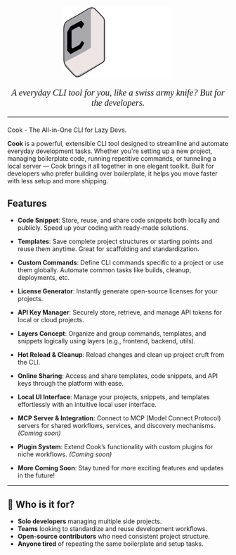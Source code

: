 <p align="center" >
  <img src="assets/licenses/COOKTITLE.svg" alt="Typer Banner" width="250"/>
</p>

<p align="center" style="font-family: 'K2D', cursive; font-size: 20px;" ><i>A everyday CLI tool for you, like a swiss army knife? But for the developers.</i></p> 

---
<p style="font-family: 'Comic Sans MS', cursive; font-size: 20px;">
  
 Cook - The All-in-One CLI for Lazy Devs.
</p>

**Cook** is a powerful, extensible CLI tool designed to streamline and automate everyday development tasks. Whether you're setting up a new project, managing boilerplate code, running repetitive commands, or tunneling a local server — Cook brings it all together in one elegant toolkit. Built for developers who prefer building over boilerplate, it helps you move faster with less setup and more shipping.

## Features

* **Code Snippet**: Store, reuse, and share code snippets both locally and publicly. Speed up your coding with ready-made solutions.

* **Templates**: Save complete project structures or starting points and reuse them anytime. Great for scaffolding and standardization.

* **Custom Commands**: Define CLI commands specific to a project or use them globally. Automate common tasks like builds, cleanup, deployments, etc.

* **License Generator**: Instantly generate open-source licenses for your projects.

* **API Key Manager**: Securely store, retrieve, and manage API tokens for local or cloud projects.

* **Layers Concept**: Organize and group commands, templates, and snippets logically using layers (e.g., frontend, backend, utils).

* **Hot Reload & Cleanup**: Reload changes and clean up project cruft from the CLI.

* **Online Sharing**: Access and share templates, code snippets, and API keys through the platform with ease.

* **Local UI Interface**: Manage your projects, snippets, and templates effortlessly with an intuitive local user interface.

* **MCP Server & Integration**: Connect to MCP (Model Connect Protocol) servers for shared workflows, services, and discovery mechanisms. *(Coming soon)*

* **Plugin System**: Extend Cook’s functionality with custom plugins for niche workflows. *(Coming soon)*

* **More Coming Soon**: Stay tuned for more exciting features and updates in the future!

---

## 👥 Who is it for?

- **Solo developers** managing multiple side projects.
- **Teams** looking to standardize and reuse development workflows.
- **Open-source contributors** who need consistent project structure.
- **Anyone tired** of repeating the same boilerplate and setup tasks.
